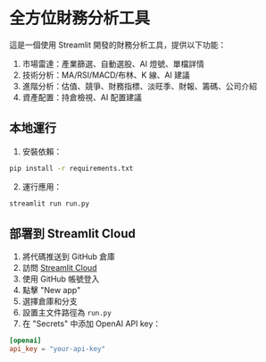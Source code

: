 # 全方位財務分析工具

這是一個使用 Streamlit 開發的財務分析工具，提供以下功能：

1. 市場雷達：產業篩選、自動選股、AI 燈號、單檔詳情
2. 技術分析：MA/RSI/MACD/布林、K 線、AI 建議
3. 進階分析：估值、競爭、財務指標、淡旺季、財報、籌碼、公司介紹
4. 資產配置：持倉檢視、AI 配置建議

## 本地運行

1. 安裝依賴：
```bash
pip install -r requirements.txt
```

2. 運行應用：
```bash
streamlit run run.py
```

## 部署到 Streamlit Cloud

1. 將代碼推送到 GitHub 倉庫
2. 訪問 [Streamlit Cloud](https://streamlit.io/cloud)
3. 使用 GitHub 帳號登入
4. 點擊 "New app"
5. 選擇倉庫和分支
6. 設置主文件路徑為 `run.py`
7. 在 "Secrets" 中添加 OpenAI API key：
```toml
[openai]
api_key = "your-api-key"
``` 